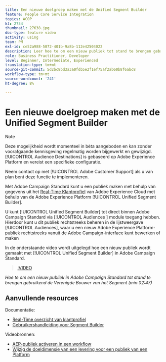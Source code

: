 ```yaml
---
title: Een nieuwe doelgroep maken met de Unified Segment Builder
feature: People Core Service Integration
topics: ACOP
kt: 2754
thumbnail: 27638.jpg
doc-type: feature video
activity: using
team: PM
exl-id: ce52a988-5072-401b-9a8b-112e42504022
description: Leer hoe te om een nieuw publiek tot stand te brengen gebruikend de Verenigde Bouwer van het Segment.
role: Business Practitioner, Developer
level: Beginner, Intermediate, Experienced
translation-type: tm+mt
source-git-commit: 5d2bc8bd3a3a0fdb5e2f1ef75af2ab60b8f6abc8
workflow-type: tm+mt
source-wordcount: '241'
ht-degree: 8%

---
```


# Een nieuwe doelgroep maken met de Unified Segment Builder

>[!NOTE]
>
>Deze mogelijkheid wordt momenteel in bèta aangeboden en kan zonder voorafgaande kennisgeving regelmatig worden bijgewerkt en gewijzigd. [!UICONTROL Audience Destinations] is gebaseerd op Adobe Experience Platform en vereist een specifieke configuratie.
>
>Neem contact op met [!UICONTROL Adobe Customer Support] als u van plan bent deze functie te implementeren.

Met Adobe Campaign Standard kunt u een publiek maken met behulp van gegevens uit het [Real-Time Klantprofiel](https://docs.adobe.com/content/help/en/platform-learn/tutorials/profiles/understanding-the-real-time-customer-profile.html) van Adobe Experience Cloud met behulp van de Adobe Experience Platform [!UICONTROL Unified Segment Builder].

U kunt [!UICONTROL Unified Segment Builder] tot direct binnen Adobe Campaign Standard via [!UICONTROL Audiences ] module toegang hebben. Hierdoor kunt u dit publiek rechtstreeks beheren in de lijstweergave [!UICONTROL Audiences], waar u een nieuw Adobe Experience Platform-publiek rechtstreeks vanuit de Adobe Campaign-interface kunt bewerken of maken

In de onderstaande video wordt uitgelegd hoe een nieuw publiek wordt gemaakt met [!UICONTROL Unified Segment Builder] in Adobe Campaign Standard.

>[!VIDEO](https://video.tv.adobe.com/v/27638?quality=12)

*Hoe te om een nieuw publiek in Adobe Campaign Standard tot stand te brengen gebruikend de Verenigde Bouwer van het Segment (min 02:47)*

## Aanvullende resources

Documentatie:

* [Real-Time overzicht van klantprofiel](https://www.adobe.io/apis/experienceplatform/home/profile-identity-segmentation/profile-identity-segmentation-services.html#!api-specification/markdown/narrative/technical_overview/unified_profile_architectural_overview/unified_profile_architectural_overview.md)
* [Gebruikershandleiding voor Segment Builder](https://www.adobe.io/apis/experienceplatform/home/profile-identity-segmentation/profile-identity-segmentation-services.html#!api-specification/markdown/narrative/technical_overview/segmentation/segment-builder-guide.md)

Videobronnen:

* [AEP-publiek activeren in een workflow](/help/profiles-and-audiences/audience-destinations/activating-aep-audiences.md)
* [Wijzig de doeldimensie van een levering voor een publiek van een Platform](/help/profiles-and-audiences/audience-destinations/changing-targeting-dimension.md)
